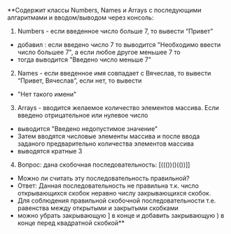 **Содержит классы Numbers, Names и Arrays с последующими алгаритмами и вводом/выводом через консоль:
1. Numbers - если введенное число больше 7, то вывести “Привет” 
- добавил : если введено число 7 то выводится "Необходимо ввести число большее 7", а если любое другое меньшее 7 то 
- тогда выводится "Введено число меньше 7"
2. Names - если введенное имя совпадает с Вячеслав, то вывести “Привет, Вячеслав”, если нет, то вывести 
- "Нет такого имени"
3. Arrays - вводится желаемое количество элементов массива. Если введено отрицательное или нулевое число 
- выводится "Введено недопустимое значение"
- Затем вводятся числовые элементы массива и после ввода заданого предварительно количества элементов массива
- выводятся кратные 3 
4. Вопрос: дана скобочная последовательность: [((())()(())]]
- Можно ли считать эту последовательность правильной?
- Ответ: Данная последовательность не правильна т.к. число открывающихся скобок неравно числу закрывающихся скобок. 
- Для соблюдения правильной скобочной последовательности т.е. равенства между открытыми и закрытыми скобками 
- можно убрать закрывающую ] в конце и добавить закрывающую ) в конце перед квадратной скобкой**
